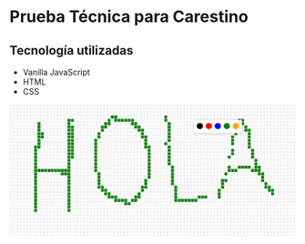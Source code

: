 <h1>Prueba Técnica para Carestino</h1>

<h2>Tecnología utilizadas</h2>

<ul>
  <li>Vanilla JavaScript</li>
  <li>HTML</li>
  <li>CSS</li>
</ul>

<img src="captura.png" alt="Captura de pantalla">
